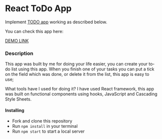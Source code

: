# React ToDo App

Implement [TODO app](https://todomvc.com/examples/vanillajs/) working as described below.

You can check this app here:

[DEMO LINK](https://oaleksandrovva.github.io/Todo_App/)

### Description

This app was built by me for doing your life easier, you can create your to-do list using this app. When you finish one of your tasks you can put a tick on the field which was done, or delete it from the list, this app is easy to use;

What tools have I used for doing it? I have used React framework, this app was built on functional components using hooks, JavaScript and Cascading Style Sheets.

#### Installing

- Fork and clone this repository
- Run ```npm install``` in your terminal
- Run ```npm start``` to start a local server
